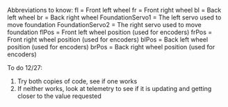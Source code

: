 Abbreviations to know:
fl = Front left wheel
fr = Front right wheel
bl = Back left wheel
br = Back right wheel
FoundationServo1 = The left servo used to move foundation
FoundationServo2 = The right servo used to move foundation
flPos = Front left wheel position (used for encoders)
frPos = Front right wheel position (used for encoders)
blPos = Back left wheel position (used for encoders)
brPos = Back right wheel position (used for encoders)

To do 12/27:
1. Try both copies of code, see if one works
2. If neither works, look at telemetry to see if it is updating and getting closer to the value requested